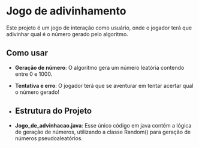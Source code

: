 # Jogo de adivinhamento 

Este projeto é um jogo de interação como usuário, onde o jogador terá que adivinhar qual é o número gerado pelo algoritmo.

## Como usar

- **Geração de número**: O algoritmo gera um número leatória contendo entre 0 e 1000.
- **Tentativa e erro**: O jogador terá que se aventurar em tentar acertar qual o número gerado!

- ## Estrutura do Projeto

- **Jogo_de_advinhacao.java**: Esse único código em java contém a lógica de geração de números, utilizando a classe Random() para geração de números pseudoaleatórios.
